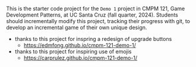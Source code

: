 This is the starter code project for the `Demo 1` project in CMPM 121, Game Development Patterns, at UC Santa Cruz (fall quarter, 2024). Students should incrementally modify this project, tracking their progress with git, to develop an incremental game of their own unique design.


- thanks to this project for inspring a redesign of upgrade buttons
    - https://edmfong.github.io/cmpm-121-demo-1/
- thanks to this project for inspiring use of emojis
    - https://carprulez.github.io/cmpm-121-demo-1/
